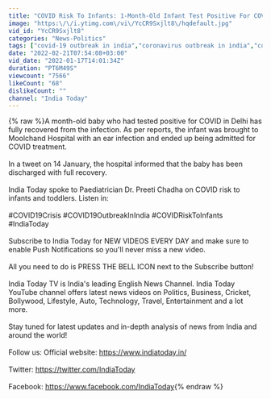 ```yaml
---
title: "COVID Risk To Infants: 1-Month-Old Infant Test Positive For COVID-19 | Dr. Preeti Chadha EXCLUSIVE"
image: "https:\/\/i.ytimg.com\/vi\/YcCR9Sxjlt8\/hqdefault.jpg"
vid_id: "YcCR9Sxjlt8"
categories: "News-Politics"
tags: ["covid-19 outbreak in india","coronavirus outbreak in india","coronavirus cases in india"]
date: "2022-02-21T07:54:08+03:00"
vid_date: "2022-01-17T14:01:34Z"
duration: "PT6M49S"
viewcount: "7566"
likeCount: "68"
dislikeCount: ""
channel: "India Today"
---
```

{% raw %}A month-old baby who had tested positive for COVID in Delhi has fully recovered from the infection. As per reports, the infant was brought to Moolchand Hospital with an ear infection and ended up being admitted for COVID treatment.<br /><br />In a tweet on 14 January, the hospital informed that the baby has been discharged with full recovery.<br /><br />India Today spoke to Paediatrician Dr. Preeti Chadha on COVID risk to infants and toddlers. Listen in:<br /><br />#COVID19Crisis #COVID19OutbreakInIndia #COVIDRiskToInfants #IndiaToday<br /><br />Subscribe to India Today for NEW VIDEOS EVERY DAY and make sure to enable Push Notifications so you'll never miss a new video. <br /><br />All you need to do is PRESS THE BELL ICON next to the Subscribe button! <br /><br />India Today TV is India's leading English News Channel. India Today YouTube channel offers latest news videos on Politics, Business, Cricket, Bollywood, Lifestyle, Auto, Technology, Travel, Entertainment and a lot more. <br /><br />Stay tuned for latest updates and in-depth analysis of news from India and around the world! <br /><br />Follow us: Official website: <a rel="nofollow" target="blank" href="https://www.indiatoday.in/">https://www.indiatoday.in/</a><br /><br />Twitter: <a rel="nofollow" target="blank" href="https://twitter.com/IndiaToday">https://twitter.com/IndiaToday</a> <br /><br />Facebook: <a rel="nofollow" target="blank" href="https://www.facebook.com/IndiaToday">https://www.facebook.com/IndiaToday</a>{% endraw %}
